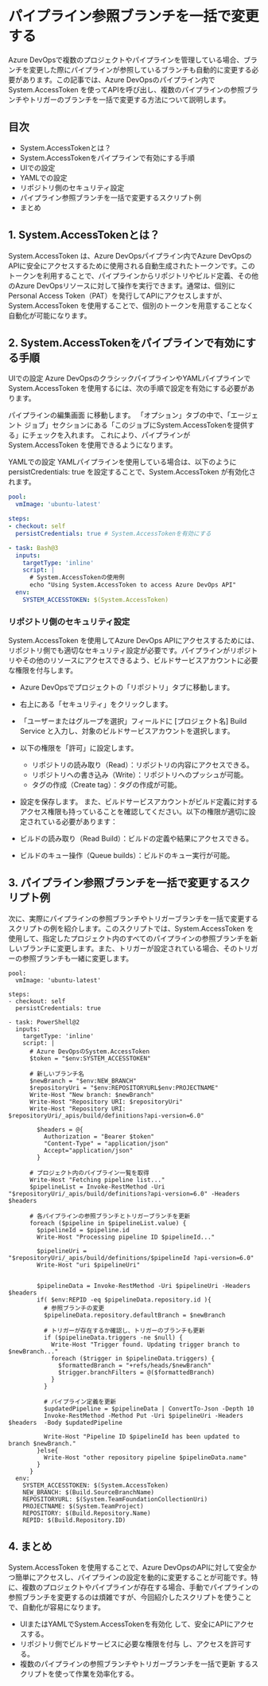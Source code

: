 # パイプライン参照ブランチを一括で変更する
Azure DevOpsで複数のプロジェクトやパイプラインを管理している場合、ブランチを変更した際にパイプラインが参照しているブランチも自動的に変更する必要があります。この記事では、Azure DevOpsのパイプライン内で System.AccessToken を使ってAPIを呼び出し、複数のパイプラインの参照ブランチやトリガーのブランチを一括で変更する方法について説明します。

## 目次
- System.AccessTokenとは？
- System.AccessTokenをパイプラインで有効にする手順
- UIでの設定
- YAMLでの設定
- リポジトリ側のセキュリティ設定
- パイプライン参照ブランチを一括で変更するスクリプト例
- まとめ

## 1. System.AccessTokenとは？
System.AccessToken は、Azure DevOpsパイプライン内でAzure DevOpsのAPIに安全にアクセスするために使用される自動生成されたトークンです。このトークンを利用することで、パイプラインからリポジトリやビルド定義、その他のAzure DevOpsリソースに対して操作を実行できます。通常は、個別にPersonal Access Token（PAT）を発行してAPIにアクセスしますが、System.AccessToken を使用することで、個別のトークンを用意することなく自動化が可能になります。

## 2. System.AccessTokenをパイプラインで有効にする手順
UIでの設定
Azure DevOpsのクラシックパイプラインやYAMLパイプラインで System.AccessToken を使用するには、次の手順で設定を有効にする必要があります。

パイプラインの編集画面 に移動します。
「オプション」タブの中で、「エージェント ジョブ」セクションにある「このジョブにSystem.AccessTokenを提供する」にチェックを入れます。
これにより、パイプラインが System.AccessToken を使用できるようになります。

YAMLでの設定
YAMLパイプラインを使用している場合は、以下のように persistCredentials: true を設定することで、System.AccessToken が有効化されます。
```yaml コードをコピーする
pool:
  vmImage: 'ubuntu-latest'

steps:
- checkout: self
  persistCredentials: true # System.AccessTokenを有効にする

- task: Bash@3
  inputs:
    targetType: 'inline'
    script: |
      # System.AccessTokenの使用例
      echo "Using System.AccessToken to access Azure DevOps API"
  env:
    SYSTEM_ACCESSTOKEN: $(System.AccessToken)
```
### リポジトリ側のセキュリティ設定
System.AccessToken を使用してAzure DevOps APIにアクセスするためには、リポジトリ側でも適切なセキュリティ設定が必要です。パイプラインがリポジトリやその他のリソースにアクセスできるよう、ビルドサービスアカウントに必要な権限を付与します。

- Azure DevOpsでプロジェクトの「リポジトリ」タブに移動します。
- 右上にある「セキュリティ」をクリックします。
- 「ユーザーまたはグループを選択」フィールドに [プロジェクト名] Build Service と入力し、対象のビルドサービスアカウントを選択します。
- 以下の権限を「許可」に設定します。
    - リポジトリの読み取り（Read）：リポジトリの内容にアクセスできる。
    - リポジトリへの書き込み（Write）：リポジトリへのプッシュが可能。
    - タグの作成（Create tag）：タグの作成が可能。
- 設定を保存します。
また、ビルドサービスアカウントがビルド定義に対するアクセス権限も持っていることを確認してください。以下の権限が適切に設定されている必要があります：

- ビルドの読み取り（Read Build）：ビルドの定義や結果にアクセスできる。
- ビルドのキュー操作（Queue builds）：ビルドのキュー実行が可能。
## 3. パイプライン参照ブランチを一括で変更するスクリプト例
次に、実際にパイプラインの参照ブランチやトリガーブランチを一括で変更するスクリプトの例を紹介します。このスクリプトでは、System.AccessToken を使用して、指定したプロジェクト内のすべてのパイプラインの参照ブランチを新しいブランチに変更します。また、トリガーが設定されている場合、そのトリガーの参照ブランチも一緒に変更します。
```yamlコードをコピーする
pool:
  vmImage: 'ubuntu-latest'

steps:
- checkout: self
  persistCredentials: true

- task: PowerShell@2
  inputs:
    targetType: 'inline'
    script: |
      # Azure DevOpsのSystem.AccessToken
      $token = "$env:SYSTEM_ACCESSTOKEN"

      # 新しいブランチ名
      $newBranch = "$env:NEW_BRANCH"
      $repositoryUri = "$env:REPOSITORYURL$env:PROJECTNAME"
      Write-Host "New branch: $newBranch"
      Write-Host "Repository URI: $repositoryUri"
      Write-Host "Repository URI: $repositoryUri/_apis/build/definitions?api-version=6.0"

        $headers = @{
          Authorization = "Bearer $token"
          "Content-Type" = "application/json"
          Accept="application/json"
        }

      # プロジェクト内のパイプライン一覧を取得
      Write-Host "Fetching pipeline list..."
      $pipelineList = Invoke-RestMethod -Uri "$repositoryUri/_apis/build/definitions?api-version=6.0" -Headers $headers

      # 各パイプラインの参照ブランチとトリガーブランチを更新
      foreach ($pipeline in $pipelineList.value) {
        $pipelineId = $pipeline.id
        Write-Host "Processing pipeline ID $pipelineId..."

        $pipelineUri = "$repositoryUri/_apis/build/definitions/$pipelineId ?api-version=6.0"
        Write-Host "uri $pipelineUri"


        $pipelineData = Invoke-RestMethod -Uri $pipelineUri -Headers $headers
        if( $env:REPID -eq $pipelineData.repository.id ){
          # 参照ブランチの変更
          $pipelineData.repository.defaultBranch = $newBranch

          # トリガーが存在するか確認し、トリガーのブランチも更新
          if ($pipelineData.triggers -ne $null) {
            Write-Host "Trigger found. Updating trigger branch to $newBranch..."
            foreach ($trigger in $pipelineData.triggers) {
              $formattedBranch = "+refs/heads/$newBranch"
              $trigger.branchFilters = @($formattedBranch)
            }
          }

          # パイプライン定義を更新
          $updatedPipeline = $pipelineData | ConvertTo-Json -Depth 10
          Invoke-RestMethod -Method Put -Uri $pipelineUri -Headers $headers  -Body $updatedPipeline

          Write-Host "Pipeline ID $pipelineId has been updated to branch $newBranch."
        }else{
          Write-Host "other repository pipeline $pipelineData.name"
        }
      }
  env:
    SYSTEM_ACCESSTOKEN: $(System.AccessToken)
    NEW_BRANCH: $(Build.SourceBranchName)
    REPOSITORYURL: $(System.TeamFoundationCollectionUri)
    PROJECTNAME: $(System.TeamProject)
    REPOSITORY: $(Build.Repository.Name)
    REPID: $(Build.Repository.ID)
```
## 4. まとめ
System.AccessToken を使用することで、Azure DevOpsのAPIに対して安全かつ簡単にアクセスし、パイプラインの設定を動的に変更することが可能です。特に、複数のプロジェクトやパイプラインが存在する場合、手動でパイプラインの参照ブランチを変更するのは煩雑ですが、今回紹介したスクリプトを使うことで、自動化が容易になります。

- UIまたはYAMLでSystem.AccessTokenを有効化 して、安全にAPIにアクセスする。
- リポジトリ側でビルドサービスに必要な権限を付与 し、アクセスを許可する。
- 複数のパイプラインの参照ブランチやトリガーブランチを一括で更新 するスクリプトを使って作業を効率化する。